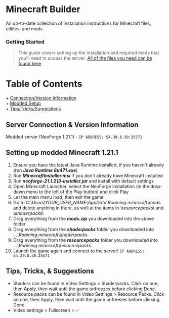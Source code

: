 # Minecraft Builder
An up-to-date collection of installation instructions for Minecraft files, utilites, and mods. 

### Getting Started 
>This guide covers setting up the installation and required mods that you'll need to access the server. [All of the files you need can be found here](https://drive.google.com/drive/folders/1cEn3LVxxaCAZCpomDuQk2tDxF8ocPCHA?usp=sharing). 

# Table of Contents
    
\+ [Connection/Version Information](#server-connection--version-information)   
\+ [Modded Setup](#setting-up-modded-minecraft-1211)  
\+ [Tips/Tricks/Suggestions](#tips-tricks--suggestions)    
  
  
## Server Connection & Version Information  
  Modded server (NeoForge 1.21.1) - `IP ADDRESS: 54.39.8.30:25571`

## Setting up modded Minecraft 1.21.1   
1. Ensure you have the latest Java Runtime installed, if you haven't already (run ***Java Runtime 8u471.exe***)  
2. Run ***MinecraftInstaller.msi*** if you don’t already have Minecraft installed  
3. Run ***neoforge-21.1.213-installer.jar*** and install with default settings  
4. Open Minecraft Launcher, select the NeoForge installation (in the drop-down menu to the left of the Play button) and click Play  
5. Let the main menu load, then exit the game  
6. Go to *C:\Users\YOUR_USER_NAME\AppData\Roaming\.minecraft\mods* and delete anything in there, as well at the items in *\resourcepacks\\* and *\shaderpacks\\*  
7. Drag everything from the ***mods.zip*** you downloaded into the above folder
8. Drag everything from the ***shaderpacks*** folder you downloaded into *...\Roaming\.minecraft\shaderpacks*
9. Drag everything from the ***resourcepacks*** folder you downloaded into *...\Roaming\.minecraft\resourcepacks*
10. Launch the game again and connect to the server! `IP ADDRESS: 54.39.8.30:25571`

## Tips, Tricks, & Suggestions
- Shaders can be found in Video Settings > Shaderpacks. Click on one, then Apply, then wait until the game unfreezes before clicking Done.
- Resource packs can be found in Video Settings > Resource Packs. Click on one, then Apply, then wait until the game unfreezes before clicking Done.
- Video settings > Fullscreen > ✅
